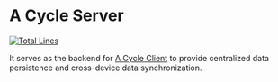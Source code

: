 # A Cycle Server

[![Total Lines](https://img.shields.io/tokei/lines/github/lightyears1998/a-cycle-server)](https://github.com/lightyears1998/a-cycle-server)

It serves as the backend for [A Cycle Client](https://github.com/lightyears1998/a-cycle-client) to provide centralized data persistence and cross-device data synchronization.
